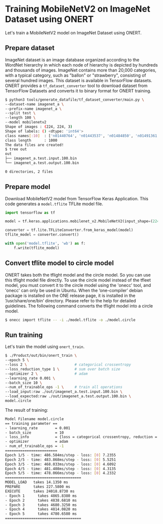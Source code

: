 # Training MobileNetV2 on ImageNet Dataset using ONERT

Let's train a MobileNetV2 model on ImageNet Dataset using ONERT.

## Prepare dataset

ImageNet dataset is an image database organized according to the WordNet hierarchy in which each node of hierarchy is depicted by hundreds and thousands of images. ImageNet contains more than 20,000 categories, with a typical category, such as "ballon" or "strawberry", consisting of several hundred images. This dataset is available in TensorFlow datasets. ONERT provides a `tf_dataset_converter` tool to download dataset from TensorFlow Datasets and converts it to binary format for ONERT training.

```bash
$ python3 tools/generate_datafile/tf_dataset_converter/main.py \
--dataset-name imagenet_a \
--prefix-name imagenet_a \
--split test \
--length 100 \
--model mobilenetv2
Shape of images : (224, 224, 3)
Shape of labels: () <dtype: 'int64'>
class names[:10]  : ['n01440764', 'n01443537', 'n01484850', 'n01491361', 'n01494475', 'n01496331', 'n01498041', 'n01514668', 'n01514859', 'n01518878']
class length      : 1000
The data files are created!
$ tree out
out
├── imagenet_a.test.input.100.bin
└── imagenet_a.test.output.100.bin

0 directories, 2 files
```

## Prepare model

Download MobileNetV2 model from TensorFlow Keras Application. This code generates a `model.tflite` TFLite model file.

```python
import tensorflow as tf

model = tf.keras.applications.mobilenet_v2.MobileNetV2(input_shape=(224,224,3))

converter = tf.lite.TFLiteConverter.from_keras_model(model)
tflite_model = converter.convert()

with open('model.tflite', 'wb') as f:
    f.write(tflite_model)
```

## Convert tflite model to circle model

ONERT takes both the tflight model and the circle model. So you can use this tflight model file directly. To use the circle model instead of the tfleet model, you must convert it to the circle model using the 'onecc' tool, and 'onecc' can only be used in Ubuntu. When the ‘one-compiler’ debian package is installed on the ONE release page, it is installed in the ‘/usr/share/one/bin’ directory. Please refer to the help for detailed guidelines. The following command converts the tflight model into a circle model.

```bash
$ onecc import tflite -- -i ./model.tflite -o ./model.circle
```

## Run training

Let's train the model using `onert_train`.

```bash
$ ./Product/out/bin/onert_train \
--epoch 5 \
--loss 2 \                      # categorical crossentropy
--loss_reduction_type 1 \       # sum over batch size
--optimizer 2 \                 # adam
--learning_rate 0.001 \
--batch_size 10 \
--num_of_trainable_ops -1 \     # train all operations
--load_input:raw ./out/imagenet_a.test.input.100.bin \
--load_expected:raw ./out/imagenet_a.test.output.100.bin \
model.circle
```

The result of training:
```bash
Model Filename model.circle
== training parameter ==
- learning_rate        = 0.001
- batch_size           = 10
- loss_info            = {loss = categorical crossentropy, reduction = sum over batch size}
- optimizer            = adam
- num_of_trainable_ops = -1
========================
Epoch 1/5 - time: 486.584ms/step - loss: [0] 7.2355
Epoch 2/5 - time: 483.868ms/step - loss: [0] 5.5251
Epoch 3/5 - time: 468.033ms/step - loss: [0] 4.6092
Epoch 4/5 - time: 481.408ms/step - loss: [0] 4.3135
Epoch 5/5 - time: 478.066ms/step - loss: [0] 4.2332
===================================
MODEL_LOAD   takes 14.1350 ms
PREPARE      takes 227.5800 ms
EXECUTE      takes 24018.8730 ms
- Epoch 1      takes 4865.8380 ms
- Epoch 2      takes 4838.6810 ms
- Epoch 3      takes 4680.3250 ms
- Epoch 4      takes 4814.0820 ms
- Epoch 5      takes 4780.6580 ms
===================================
```

